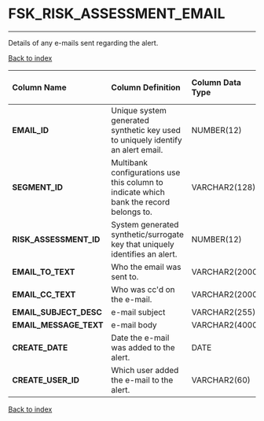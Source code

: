 # FSK_RISK_ASSESSMENT_EMAIL

---

Details of any e-mails sent regarding the alert.

[Back to index](./index.md)

| Column Name            | Column Definition                                                                      | Column Data Type   | Column Null Option   | PK   | FK   |
|:-----------------------|:---------------------------------------------------------------------------------------|:-------------------|:---------------------|:-----|:-----|
| **EMAIL_ID**           | Unique system generated synthetic key used to uniquely identify an alert email.        | NUMBER(12)         | Not Null             | Yes  | No   |
| **SEGMENT_ID**         | Multibank configurations use this column to indicate which bank the record belongs to. | VARCHAR2(128)      | Not Null             | No   | Yes  |
| **RISK_ASSESSMENT_ID** | System generated synthetic/surrogate key that uniquely identifies an alert.            | NUMBER(12)         | Not Null             | No   | Yes  |
| **EMAIL_TO_TEXT**      | Who the email was sent to.                                                             | VARCHAR2(2000)     | Not Null             | No   | No   |
| **EMAIL_CC_TEXT**      | Who was cc'd on the e-mail.                                                            | VARCHAR2(2000)     | Null                 | No   | No   |
| **EMAIL_SUBJECT_DESC** | e-mail subject                                                                         | VARCHAR2(255)      | Null                 | No   | No   |
| **EMAIL_MESSAGE_TEXT** | e-mail body                                                                            | VARCHAR2(4000)     | Null                 | No   | No   |
| **CREATE_DATE**        | Date the e-mail was added to the alert.                                                | DATE               | Not Null             | No   | No   |
| **CREATE_USER_ID**     | Which user added the e-mail to the alert.                                              | VARCHAR2(60)       | Not Null             | No   | No   |

[Back to index](./index.md)